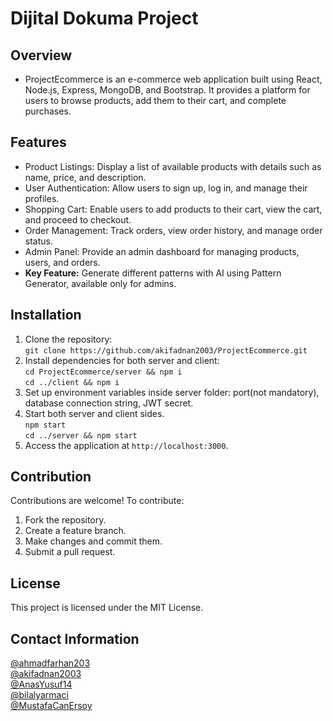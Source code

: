 # Dijital Dokuma Project

## Overview
- ProjectEcommerce is an e-commerce web application built using React, Node.js, Express, MongoDB, and Bootstrap. It provides a platform for users to browse products, add them to their cart, and complete purchases.

## Features
- Product Listings: Display a list of available products with details such as name, price, and description.
- User Authentication: Allow users to sign up, log in, and manage their profiles.
- Shopping Cart: Enable users to add products to their cart, view the cart, and proceed to checkout.
- Order Management: Track orders, view order history, and manage order status.
- Admin Panel: Provide an admin dashboard for managing products, users, and orders.
- <b>Key Feature:</b> Generate different patterns with AI using Pattern Generator, available only for admins.

## Installation
1. Clone the repository: <br>
`git clone https://github.com/akifadnan2003/ProjectEcommerce.git`
2. Install dependencies for both server and client:<br>
`cd ProjectEcommerce/server && npm i` <br>
`cd ../client && npm i`
3. Set up environment variables inside server folder: port(not mandatory), database connection string, JWT secret.
4. Start both server and client sides. <br>
`npm start` <br> `cd ../server && npm start`
5. Access the application at `http://localhost:3000`.

## Contribution
Contributions are welcome! To contribute:
1. Fork the repository.
2. Create a feature branch.
3. Make changes and commit them.
4. Submit a pull request.

## License
This project is licensed under the MIT License.

## Contact Information

[@ahmadfarhan203](https://github.com/ahmadfarhan203) <br>
[@akifadnan2003](https://github.com/akifadnan2003) <br>
[@AnasYusuf14](https://github.com/AnasYusuf14) <br>
[@bilalyarmaci](https://github.com/bilalyarmaci) <br>
[@MustafaCanErsoy](https://github.com/MustafaCanErsoy)

